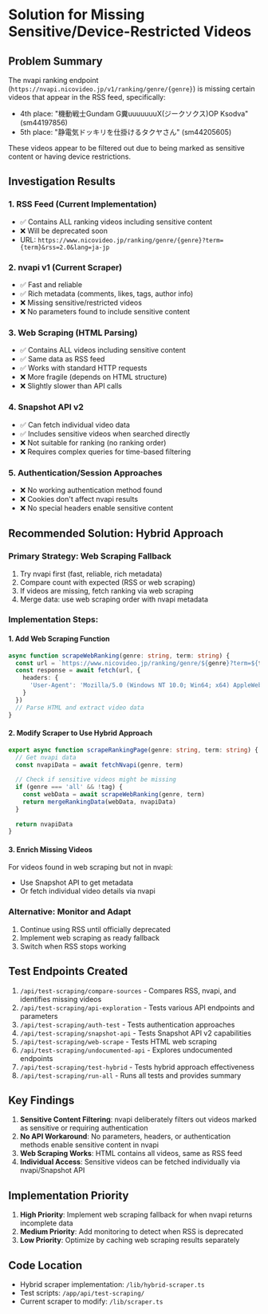 # Solution for Missing Sensitive/Device-Restricted Videos

## Problem Summary
The nvapi ranking endpoint (`https://nvapi.nicovideo.jp/v1/ranking/genre/{genre}`) is missing certain videos that appear in the RSS feed, specifically:
- 4th place: "機動戦士Gundam G糞uuuuuuuX(ジークソクス)OP Ksodva" (sm44197856)
- 5th place: "静電気ドッキリを仕掛けるタクヤさん" (sm44205605)

These videos appear to be filtered out due to being marked as sensitive content or having device restrictions.

## Investigation Results

### 1. **RSS Feed** (Current Implementation)
- ✅ Contains ALL ranking videos including sensitive content
- ❌ Will be deprecated soon
- URL: `https://www.nicovideo.jp/ranking/genre/{genre}?term={term}&rss=2.0&lang=ja-jp`

### 2. **nvapi v1** (Current Scraper)
- ✅ Fast and reliable
- ✅ Rich metadata (comments, likes, tags, author info)
- ❌ Missing sensitive/restricted videos
- ❌ No parameters found to include sensitive content

### 3. **Web Scraping** (HTML Parsing)
- ✅ Contains ALL videos including sensitive content
- ✅ Same data as RSS feed
- ✅ Works with standard HTTP requests
- ❌ More fragile (depends on HTML structure)
- ❌ Slightly slower than API calls

### 4. **Snapshot API v2**
- ✅ Can fetch individual video data
- ✅ Includes sensitive videos when searched directly
- ❌ Not suitable for ranking (no ranking order)
- ❌ Requires complex queries for time-based filtering

### 5. **Authentication/Session Approaches**
- ❌ No working authentication method found
- ❌ Cookies don't affect nvapi results
- ❌ No special headers enable sensitive content

## Recommended Solution: Hybrid Approach

### Primary Strategy: Web Scraping Fallback
1. Try nvapi first (fast, reliable, rich metadata)
2. Compare count with expected (RSS or web scraping)
3. If videos are missing, fetch ranking via web scraping
4. Merge data: use web scraping order with nvapi metadata

### Implementation Steps:

#### 1. Add Web Scraping Function
```typescript
async function scrapeWebRanking(genre: string, term: string) {
  const url = `https://www.nicovideo.jp/ranking/genre/${genre}?term=${term}`
  const response = await fetch(url, {
    headers: {
      'User-Agent': 'Mozilla/5.0 (Windows NT 10.0; Win64; x64) AppleWebKit/537.36'
    }
  })
  // Parse HTML and extract video data
}
```

#### 2. Modify Scraper to Use Hybrid Approach
```typescript
export async function scrapeRankingPage(genre: string, term: string) {
  // Get nvapi data
  const nvapiData = await fetchNvapi(genre, term)
  
  // Check if sensitive videos might be missing
  if (genre === 'all' && !tag) {
    const webData = await scrapeWebRanking(genre, term)
    return mergeRankingData(webData, nvapiData)
  }
  
  return nvapiData
}
```

#### 3. Enrich Missing Videos
For videos found in web scraping but not in nvapi:
- Use Snapshot API to get metadata
- Or fetch individual video details via nvapi

### Alternative: Monitor and Adapt
1. Continue using RSS until officially deprecated
2. Implement web scraping as ready fallback
3. Switch when RSS stops working

## Test Endpoints Created

1. `/api/test-scraping/compare-sources` - Compares RSS, nvapi, and identifies missing videos
2. `/api/test-scraping/api-exploration` - Tests various API endpoints and parameters
3. `/api/test-scraping/auth-test` - Tests authentication approaches
4. `/api/test-scraping/snapshot-api` - Tests Snapshot API v2 capabilities
5. `/api/test-scraping/web-scrape` - Tests HTML web scraping
6. `/api/test-scraping/undocumented-api` - Explores undocumented endpoints
7. `/api/test-scraping/test-hybrid` - Tests hybrid approach effectiveness
8. `/api/test-scraping/run-all` - Runs all tests and provides summary

## Key Findings

1. **Sensitive Content Filtering**: nvapi deliberately filters out videos marked as sensitive or requiring authentication
2. **No API Workaround**: No parameters, headers, or authentication methods enable sensitive content in nvapi
3. **Web Scraping Works**: HTML contains all videos, same as RSS feed
4. **Individual Access**: Sensitive videos can be fetched individually via nvapi/Snapshot API

## Implementation Priority

1. **High Priority**: Implement web scraping fallback for when nvapi returns incomplete data
2. **Medium Priority**: Add monitoring to detect when RSS is deprecated
3. **Low Priority**: Optimize by caching web scraping results separately

## Code Location
- Hybrid scraper implementation: `/lib/hybrid-scraper.ts`
- Test scripts: `/app/api/test-scraping/`
- Current scraper to modify: `/lib/scraper.ts`